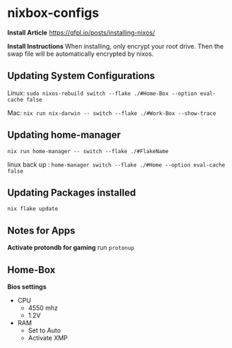 # nixbox-configs

__Install Article__
https://qfpl.io/posts/installing-nixos/

__Install Instructions__
When installing, only encrypt your root drive. Then the swap file will be automatically encrypted by nixos.

## Updating System Configurations
Linux: `sudo nixos-rebuild switch --flake ./#Home-Box --option eval-cache false`

Mac: `nix run nix-darwin -- switch --flake ./#Work-Box --show-trace`

## Updating home-manager

 `nix run home-manager -- switch --flake ./#FlakeName`

 linux back up : `home-manager switch --flake ./#Home --option eval-cache  false`

## Updating Packages installed
`nix flake update`

## Notes for Apps
__Activate protondb for gaming__
run `protonup`

## Home-Box
__Bios settings__
- CPU
    - 4550 mhz
    - 1.2V
- RAM
    - Set to Auto
    - Activate XMP

